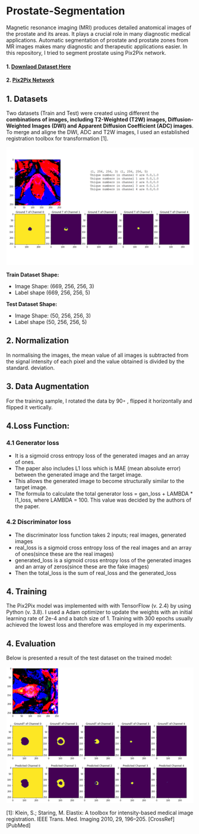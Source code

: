 # Prostate-Segmentation
Magnetic resonance imaging (MRI) produces detailed anatomical images of the prostate and its areas. It plays a crucial role in many diagnostic medical applications. Automatic segmentation of prostate and prostate zones from MR images makes many diagnostic and therapeutic applications easier. In this repository, I tried to segment prostate using Pix2Pix network.

#### 1. [Downlaod Dataset Here](https://drive.google.com/file/d/1ow7Ikh7LRSo5C0VEF6qyhRSvZECN6j_1/view?usp=sharing)
#### 2. [Pix2Pix Network](https://github.com/A2Amir/Prostate-Segmentation/blob/main/Pix2Pix/Pix2Pix.ipynb)


## 1. Datasets 
Two datasets (Train and Test) were created using different the **combinations of images, including T2-Weighted (T2W) images, Diffusion-Weighted Images (DWI) and Apparent Diffusion Coefficient (ADC) images**. To merge and aligne the DWI, ADC and T2W images, I used an established registration toolbox for transformation [1].

![grafik](./imgs/1.PNG)


**Train Dataset Shape:**
* Image Shape: (669, 256, 256, 3)
* Label shape (669, 256, 256, 5)

**Test Dataset Shape:**
* Image Shape: (50, 256, 256, 3)
* Label shape (50, 256, 256, 5)



## 2. Normalization
In normalising the images, the mean value of all images is subtracted from the signal intensity of each pixel and the value obtained is divided by the standard. deviation.

## 3. Data Augmentation
For the training sample, I rotated the data by 90◦ , flipped it horizontally and flipped it vertically. 

## 4.Loss Function:

### 4.1 Generator loss

   * It is a sigmoid cross entropy loss of the generated images and an array of ones.
   * The paper also includes L1 loss which is MAE (mean absolute error) between the generated image and the target image.
   * This allows the generated image to become structurally similar to the target image.
   * The formula to calculate the total generator loss = gan_loss + LAMBDA * l1_loss, where LAMBDA = 100. This value was decided by the authors of the paper.

### 4.2 Discriminator loss

   * The discriminator loss function takes 2 inputs; real images, generated images
   * real_loss is a sigmoid cross entropy loss of the real images and an array of ones(since these are the real images)
   * generated_loss is a sigmoid cross entropy loss of the generated images and an array of zeros(since these are the fake images)
   * Then the total_loss is the sum of real_loss and the generated_loss

## 4. Training

The Pix2Pix model was implemented with with TensorFlow (v. 2.4) by using Python (v. 3.8). I used a Adam optimizer to update the weights with an initial learning rate of 2e-4 and a batch size of 1. Training with 300 epochs usually achieved the lowest loss and therefore was employed in my experiments. 
 
 ## 4. Evaluation
  Below is presented a result of the test dataset on the trained model:
 
![grafik](./imgs/2.PNG)


[1]: Klein, S.; Staring, M. Elastix: A toolbox for intensity-based medical image registration. IEEE Trans. Med. Imaging 2010, 29, 196–205.
[CrossRef] [PubMed]
